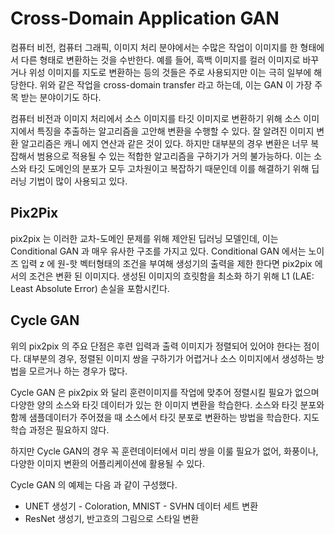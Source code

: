 # Cross-Domain Application GAN

컴퓨터 비전, 컴퓨터 그래픽, 이미지 처리 분야에서는 수많은 작업이 이미지를 한 형태에서 다른 형태로 변환하는 것을 수반한다. 
예를 들어, 흑백 이미지를 컬러 이미지로 바꾸거나 위성 이미지를 지도로 변환하는 등의 것들은 주로 사용되지만 이는 극히 일부에 해당한다.
위와 같은 작업을 cross-domain transfer 라고 하는데, 이는 GAN 이 가장 주목 받는 분야이기도 하다. 

컴퓨터 비전과 이미지 처리에서 소스 이미지를 타깃 이미지로 변환하기 위해 소스 이미지에서 특징을 추출하는 알고리즘을 고안해 변환을 수행할 수 있다. 
잘 알려진 이미지 변환 알고리즘은 캐니 에지 연산과 같은 것이 있다. 
하지만 대부분의 경우 변환은 너무 복잡해서 범용으로 적용될 수 있는 적합한 알고리즘을 구하기가 거의 불가능하다.
이는 소스와 타깃 도메인의 분포가 모두 고차원이고 복잡하기 때문인데 이를 해결하기 위해 딥러닝 기법이 많이 사용되고 있다. 

## Pix2Pix

pix2pix 는 이러한 교차-도메인 문제를 위해 제안된 딥러닝 모델인데, 이는 Conditional GAN 과 매우 유사한 구조를 가지고 있다.
Conditional GAN 에서는 노이즈 입력 z 에 원-핫 벡터형태의 조건을 부여해 생성기의 출력을 제한 한다면 pix2pix 에서의 조건은 변환 된 이미지다.
생성된 이미지의 흐릿함을 최소화 하기 위해 L1 (LAE: Least Absolute Error) 손실을 포함시킨다.

## Cycle GAN
위의 pix2pix 의 주요 단점은 후련 입력과 출력 이미지가 정렬되어 있어야 한다는 점이다.  대부분의 경우, 정렬된 이미지 쌍을 구하기가 어렵거나
소스 이미지에서 생성하는 방법을 모르거나 하는 경우가 많다.

Cycle GAN 은 pix2pix 와 달리 훈련이미지를 작업에 맞추어 정렬시킬 필요가 없으며 다양한 양의 소스와 타깃 데이터가 있는 한 이미지 변환을 학습한다.
소스와 타깃 분포와 함께 샘플데이터가 주어졌을 때 소스에서 타깃 분포로 변환하는 방법을 학습한다. 지도학습 과정은 필요하지 않다.

하지만 Cycle GAN의 경우 꼭 훈련데이터에서 미리 쌍을 이룰 필요가 없어, 화풍이나, 다양한 이미지 변환의 어플리케이션에 활용될 수 있다.

Cycle GAN 의 예제는 다음 과 같이 구성했다.
- UNET 생성기 - Coloration, MNIST - SVHN 데이터 세트 변환
- ResNet 생성기, 반고흐의 그림으로 스타일 변환 

